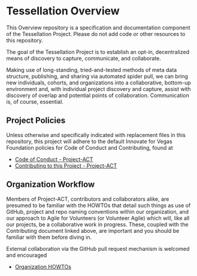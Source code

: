 <!--
 Copyright (C) 2024 Project-ACT
 
 This file is part of ov-tessellation.
 
 ov-tessellation is free software: you can redistribute it and/or modify
 it under the terms of the GNU General Public License as published by
 the Free Software Foundation, either version 3 of the License, or
 (at your option) any later version.
 
 ov-tessellation is distributed in the hope that it will be useful,
 but WITHOUT ANY WARRANTY; without even the implied warranty of
 MERCHANTABILITY or FITNESS FOR A PARTICULAR PURPOSE.  See the
 GNU General Public License for more details.
 
 You should have received a copy of the GNU General Public License
 along with ov-tessellation.  If not, see <https://www.gnu.org/licenses/>.
-->

# Tessellation Overview

This Overview repository is a specification and documentation component of the Tessellation Project. Please do not add code or other resources to this repository.

The goal of the Tessellation Project is to establish an opt-in, decentralized means of discovery to capture, communicate, and collaborate.

Making use of long-standing, tried-and-tested methods of meta data structure, publishing, and sharing via automated spider pull, we can bring new individuals, cohorts, and organizations into a collaborative, bottom-up environment and, with individual project discovery and capture, assist with discovery of overlap and potential points of collaboration. Communication is, of course, essential.

## Project Policies

Unless otherwise and specifically indicated with replacement files in this repository, this project will adhere to the default Innovate for Vegas Foundation policies for Code of Conduct and Contributing, found at

* [Code of Conduct - Project-ACT](https://github.com/Project-ACT/.github/blob/main/CODE_OF_CONDUCT.md)
* [Contributing to this Project - Project-ACT](https://github.com/Project-ACT/.github/blob/main/CONTRIBUTING.md)

## Organization Workflow

Members of Project-ACT, contributors and collaborators alike, are presumed to be familiar with the HOWTOs that detail such things as use of GitHub, project and repo naming conventions within our organization, and our approach to Agile for Volunteers (or Volunteer Agile) which will, like all our projects, be a collaborative work in progress. These, coupled with the Contributing document linked above, are important and you should be familiar with them before diving in.

External collaboration via the GitHub pull request mechanism is welcomed and encouraged

* [Organization HOWTOs](https://github.com/Project-ACT/doc-org-howtos)

